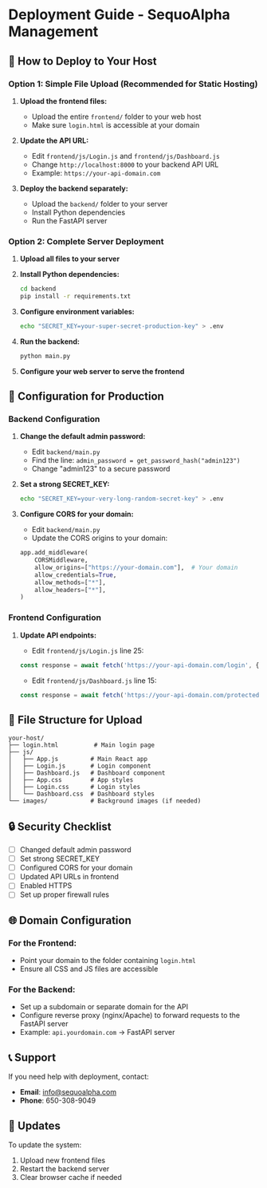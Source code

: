 # Deployment Guide - SequoAlpha Management

## 🚀 How to Deploy to Your Host

### Option 1: Simple File Upload (Recommended for Static Hosting)

1. **Upload the frontend files:**
   - Upload the entire `frontend/` folder to your web host
   - Make sure `login.html` is accessible at your domain

2. **Update the API URL:**
   - Edit `frontend/js/Login.js` and `frontend/js/Dashboard.js`
   - Change `http://localhost:8000` to your backend API URL
   - Example: `https://your-api-domain.com`

3. **Deploy the backend separately:**
   - Upload the `backend/` folder to your server
   - Install Python dependencies
   - Run the FastAPI server

### Option 2: Complete Server Deployment

1. **Upload all files to your server**
2. **Install Python dependencies:**
   ```bash
   cd backend
   pip install -r requirements.txt
   ```

3. **Configure environment variables:**
   ```bash
   echo "SECRET_KEY=your-super-secret-production-key" > .env
   ```

4. **Run the backend:**
   ```bash
   python main.py
   ```

5. **Configure your web server to serve the frontend**

## 🔧 Configuration for Production

### Backend Configuration

1. **Change the default admin password:**
   - Edit `backend/main.py`
   - Find the line: `admin_password = get_password_hash("admin123")`
   - Change "admin123" to a secure password

2. **Set a strong SECRET_KEY:**
   ```bash
   echo "SECRET_KEY=your-very-long-random-secret-key" > .env
   ```

3. **Configure CORS for your domain:**
   - Edit `backend/main.py`
   - Update the CORS origins to your domain:
   ```python
   app.add_middleware(
       CORSMiddleware,
       allow_origins=["https://your-domain.com"],  # Your domain
       allow_credentials=True,
       allow_methods=["*"],
       allow_headers=["*"],
   )
   ```

### Frontend Configuration

1. **Update API endpoints:**
   - Edit `frontend/js/Login.js` line 25:
   ```javascript
   const response = await fetch('https://your-api-domain.com/login', {
   ```
   
   - Edit `frontend/js/Dashboard.js` line 15:
   ```javascript
   const response = await fetch('https://your-api-domain.com/protected', {
   ```

## 📁 File Structure for Upload

```
your-host/
├── login.html          # Main login page
├── js/
│   ├── App.js         # Main React app
│   ├── Login.js       # Login component
│   ├── Dashboard.js   # Dashboard component
│   ├── App.css        # App styles
│   ├── Login.css      # Login styles
│   └── Dashboard.css  # Dashboard styles
└── images/            # Background images (if needed)
```

## 🔒 Security Checklist

- [ ] Changed default admin password
- [ ] Set strong SECRET_KEY
- [ ] Configured CORS for your domain
- [ ] Updated API URLs in frontend
- [ ] Enabled HTTPS
- [ ] Set up proper firewall rules

## 🌐 Domain Configuration

### For the Frontend:
- Point your domain to the folder containing `login.html`
- Ensure all CSS and JS files are accessible

### For the Backend:
- Set up a subdomain or separate domain for the API
- Configure reverse proxy (nginx/Apache) to forward requests to the FastAPI server
- Example: `api.yourdomain.com` → FastAPI server

## 📞 Support

If you need help with deployment, contact:
- **Email**: info@sequoalpha.com
- **Phone**: 650-308-9049

## 🔄 Updates

To update the system:
1. Upload new frontend files
2. Restart the backend server
3. Clear browser cache if needed
